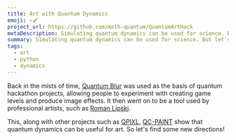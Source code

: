 ```yaml
---
title: Art with Quantum Dynamics
emoji: ⚛️🖌️
project_url: https://github.com/moth-quantum/QuantumArtHack
metaDescription: Simulating quantum dynamics can be used for science. But let's also use it for art!
summary: Simulating quantum dynamics can be used for science. But let's also use it for art!
tags:
  - art
  - python
  - dynamics
---
```


Back in the mists of time, [Quantum Blur](https://github.com/qiskit-community/QuantumBlur) was used as the basis of quantum hackathon projects, allowing people to experiment with creating game levels and produce image effects. It then went on to be a tool used by professional artists, such as [Roman Lipski](https://www.romanlipski.com/).

This, along with other projects such as [QPIXL](https://github.com/HeidelbergQuantum/ParallelQPIXL), [QC-PAINT](https://qc-paint.quantumland.art/) show that quantum dynamics can be useful for art. So let's find some new directions!
